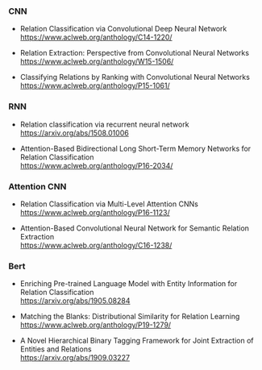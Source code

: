 ### CNN
  
- Relation Classification via Convolutional Deep Neural Network  
https://www.aclweb.org/anthology/C14-1220/  
  
- Relation Extraction: Perspective from Convolutional Neural Networks  
https://www.aclweb.org/anthology/W15-1506/  
  
- Classifying Relations by Ranking with Convolutional Neural Networks  
https://www.aclweb.org/anthology/P15-1061/

### RNN 
- Relation classification via recurrent neural network  
https://arxiv.org/abs/1508.01006  

- Attention-Based Bidirectional Long Short-Term Memory Networks for Relation Classification  
https://www.aclweb.org/anthology/P16-2034/  

### Attention CNN

- Relation Classification via Multi-Level Attention CNNs  
https://www.aclweb.org/anthology/P16-1123/ 

- Attention-Based Convolutional Neural Network for Semantic Relation Extraction  
https://www.aclweb.org/anthology/C16-1238/  

### Bert
  
- Enriching Pre-trained Language Model with Entity Information for Relation Classification  
https://arxiv.org/abs/1905.08284  
  
- Matching the Blanks: Distributional Similarity for Relation Learning  
https://www.aclweb.org/anthology/P19-1279/  
  
- A Novel Hierarchical Binary Tagging Framework for Joint Extraction of Entities and Relations  
https://arxiv.org/abs/1909.03227  
